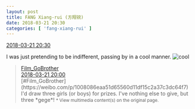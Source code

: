 ```yaml
---
layout: post
title: FANG Xiang-rui (方翔锐)
date: 2018-03-21 20:30
categories: [ 'fang-xiang-rui' ]
---
```


<div class="weibo-info">
  <a href="https://weibo.com/6117583008/G8r55pYhv">2018-03-21 20:30</a>
</div>

I was just pretending to be indifferent, passing by in a cool manner. ![cool](https://img.t.sinajs.cn/t4/appstyle/expression/ext/normal/8a/pcmoren_cool2017_org.png)

<!-- more -->

> <div class="weibo-post-name">
>   <a href="https://weibo.com/u/6424852512">Film_GoBrother</a>
> </div>
> <div class="weibo-info">
>   <a href="https://weibo.com/6424852512/G8qSEdEYU">2018-03-21 20:00</a>
> </div>
> [#Film_GoBrother](https://weibo.com/p/1008086eaa51d65560d11df15c2a37c3dc64f7) I'd draw three girls (or boys) for prizes. I've nothing else to give, but three *gege*!  
> <small>* View multimedia content(s) on the original page.</small>
